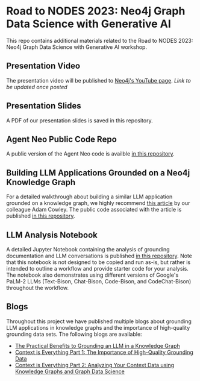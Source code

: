 # Road to NODES 2023: Neo4j Graph Data Science with Generative AI
This repo contains additional materials related to the Road to NODES 2023: Neo4j Graph Data Science with Generative AI workshop.

## Presentation Video
The presentation video will be published to [Neo4j's YouTube page](https://www.youtube.com/neo4j). *Link to be updated once posted*

## Presentation Slides
A PDF of our presentation slides is saved in this repository.

## Agent Neo Public Code Repo
A public version of the Agent Neo code is availble [in this repository](https://github.com/a-s-g93/agent-neo-public).

## Building LLM Applications Grounded on a Neo4j Knowledge Graph
For a detailed walkthrough about building a similar LLM application grounded on a knowledge graph, we highly recommend [this article](https://neo4j.com/developer-blog/building-educational-chatbot-neo4j/) by our colleague Adam Cowley. The public code associated with the article is published [in this repository](https://github.com/neo4j-graphacademy/learning-assistant).

## LLM Analysis Notebook
A detailed Jupyter Notebook containing the analysis of grounding documentation and LLM conversations is published [in this repository](https://github.com/danb-neo4j/NODES2023_GDS_GenAI/blob/main/NODES2023_GenAI_GDS_Analysis.ipynb). Note that this notebook is not designed to be copied and run as-is, but rather is intended to outline a workflow and provide starter code for your analysis. The notebook also demonstrates using different versions of Google's PaLM-2 LLMs (Text-Bison, Chat-Bison, Code-Bison, and CodeChat-Bison) throughout the workflow. 

## Blogs
Throughout this project we have published multiple blogs about grounding LLM applications in knowledge graphs and the importance of high-quality grounding data sets. The following blogs are available:
* [The Practical Benefits to Grounding an LLM in a Knowledge Graph](https://medium.com/@bukowski.daniel/the-practical-benefits-to-grounding-an-llm-in-a-knowledge-graph-919918eb493)
* [Context is Everything Part 1: The Importance of High-Quality Grounding Data](https://medium.com/@bukowski.daniel/context-is-everything-part-1-the-importance-of-high-quality-grounding-data-7a93dbaded96)
* [Context is Everything Part 2: Analyzing Your Context Data using Knowledge Graphs and Graph Data Science](https://medium.com/@bukowski.daniel/context-is-everything-part-2-analyzing-your-context-data-using-knowledge-graphs-and-graph-data-afb832ce894c)
